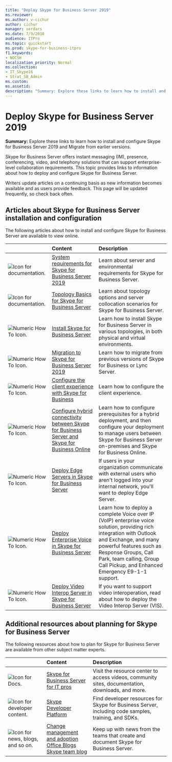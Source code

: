 ```yaml
---
title: "Deploy Skype for Business Server 2019"
ms.reviewer: 
ms.author: v-cichur
author: cichur
manager: serdars
ms.date: 7/9/2018
audience: ITPro
ms.topic: quickstart
ms.prod: skype-for-business-itpro
f1.keywords:
- NOCSH
localization_priority: Normal
ms.collection: 
- IT_Skype16
- Strat_SB_Admin
ms.custom: 
ms.assetid: 
description: "Summary: Explore these links to learn how to install and configure Skype for Business Server 2019."
---
```


# Deploy Skype for Business Server 2019
 
**Summary:** Explore these links to learn how to install and configure Skype for Business Server 2019 and Migrate from earlier versions.
  
Skype for Business Server offers instant messaging (IM), presence, conferencing, video, and telephony solutions that can support enterprise-level collaboration requirements. This topic provides links to information about how to deploy and configure Skype for Business Server. 
  
Writers update articles on a continuing basis as new information becomes available and as users provide feedback. This page will be updated frequently, so check back often.
   
##  Articles about Skype for Business Server installation and configuration

The following articles about how to install and configure Skype for Business Server are available to view online. 
  
||Content|Description|
|:-----|:-----|:-----|
|![Icon for documentation.](/office/media/icons/paragraph-writing-blue.svg)|[System requirements for Skype for Business Server 2019](../plan/system-requirements.md)  <br/> |Learn about server and environmental requirements for Skype for Business Server.  <br/> |
|![Icon for documentation.](/office/media/icons/paragraph-writing-blue.svg)|[Topology Basics for Skype for Business Server](../../SfbServer/plan-your-deployment/topology-basics/topology-basics.md) <br/> |Learn about topology options and server collocation scenarios for Skype for Business Server.  <br/> |
|![Numeric How To Icon.](/office/media/icons/list-123-blue.svg)|[Install Skype for Business Server](../../SfbServer/deploy/install/install.md)<br/> |Learn how to install Skype for Business Server in various topologies, in both physical and virtual environments.  <br/> |
|![Numeric How To Icon.](/office/media/icons/list-123-blue.svg)| [Migration to Skype for Business Server 2019](../migration/migration-to-skype-for-business-server-2019.md) <br/> |Learn how to migrate from previous versions of Skype for Business or Lync Server.  <br/> |
|![Numeric How To Icon.](/office/media/icons/list-123-blue.svg)|[Configure the client experience with Skype for Business](../../SfbServer/deploy/deploy-clients/configure-the-client-experience.md) <br/> |Learn how to configure the client experience.  <br/> |
|![Numeric How To Icon.](/office/media/icons/list-123-blue.svg)| [Configure hybrid connectivity between Skype for Business Server and Skype for Business Online](../../SfbHybrid/hybrid/configure-hybrid-connectivity.md) <br/> |Learn how to configure prerequisites for a hybrid deployment, and then configure your deployment to manage users between Skype for Business Server on-premises and Skype for Business Online.  <br/> |
|![Numeric How To Icon.](/office/media/icons/list-123-blue.svg)| [Deploy Edge Servers in Skype for Business Server](../../SfbServer/deploy/deploy-edge-server/deploy-edge-servers.md) <br/> |If users in your organization communicate with external users who aren't logged into your internal network, you'll want to deploy Edge Server.  <br/> |
|![Numeric How To Icon.](/office/media/icons/list-123-blue.svg)| [Deploy Enterprise Voice in Skype for Business Server](../../SfbServer/deploy/deploy-enterprise-voice/deploy-enterprise-voice.md) <br/> |Learn how to deploy a complete Voice over IP (VoIP) enterprise voice solution, providing rich integration with Outlook and Exchange, and many powerful features such as Response Groups, Call Park, team calling, Group Call Pickup, and Enhanced Emergency E9-1-1 support.  <br/> |
| ![Numeric How To Icon.](/office/media/icons/list-123-blue.svg)| [Deploy Video Interop Server in Skype for Business Server](../../SfbServer/deploy/deploy-video-interop-server/deploy-video-interop-server.md) <br/> |If you want to support video interoperation, read about how to deploy the Video Interop Server (VIS).  <br/> |
   
## Additional resources about planning for Skype for Business Server

The following resources about how to plan for Skype for Business Server are available from other subject matter experts. 
  
||**Content**|**Description**|
|:-----|:-----|:-----|
|![Icon for Docs.](/office/media/icons/paragraph-writing-blue.svg)|[Skype for Business Server for IT pros](../../Hub/index.yml) <br/> |Visit the resource center to access videos, community sites, documentation, downloads, and more.|
|![Icon for developer content.](/office/media/icons/developer-blue.svg)|[Skype Developer Platform](/skype-sdk/skypedeveloperplatform) <br/> |Find developer resources for Skype for Business Server, including code samples, training, and SDKs.  <br/> |
|![Icon for news, blogs, and so on.](/office/media/icons/blog-site-blue.svg)|[Change management and adoption](https://go.microsoft.com/fwlink/p/?LinkId=532796) <br/> [Office Blogs](https://go.microsoft.com/fwlink/p/?LinkId=528899) <br/> [Skype team blog](https://go.microsoft.com/fwlink/p/?LinkId=532818) <br/> |Keep up with news from the teams that create and document Skype for Business Server.  <br/> |
